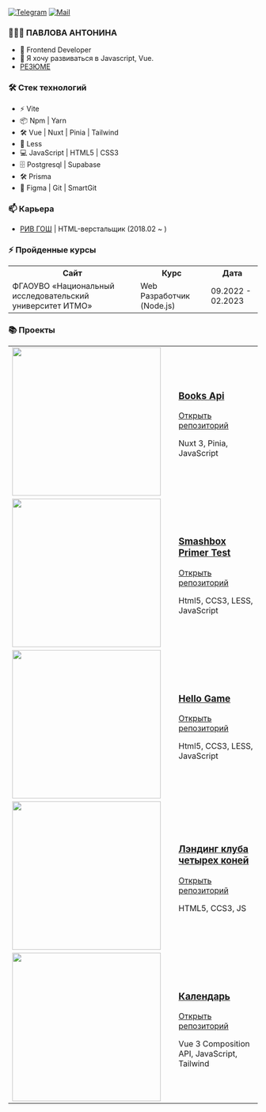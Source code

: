[![Telegram](http://img.shields.io/badge/-Telegram-2CA5E0?style=for-the-badge&logo=telegram&link=https://t.me/tonya_front)](https://t.me/tonya_front)
[![Mail](https://img.shields.io/badge/-Mail-d14836?style=for-the-badge&logo=Gmail&logoColor=white&link=mailto:tonpavlo@mail.ru)](mailto:tonpavlo@mail.ru)


### 👨🏻‍💻 ПАВЛОВА АНТОНИНА

- 👩 Frontend Developer
- 🌱 Я хочу развиваться в Javascript, Vue.
- [ РЕЗЮМЕ ](https://hh.ru/resume/aa0c2eaaff0b58565e0039ed1f6b50384f4a70)


### 🛠 Стек технологий

- ⚡️ Vite 
- 📦 Npm | Yarn 
- 🛠️ Vue | Nuxt | Pinia | Tailwind 
- 🎨 Less 
- 💻 JavaScript | HTML5 | CSS3 
- 🗄️ Postgresql | Supabase 
- 🛠️ Prisma 
- 🎨 Figma | Git | SmartGit 

### 📫 Карьера

- [РИВ ГОШ](https://rivegauche.ru/) | HTML-верстальщик (2018.02 ~ )

### ⚡ Пройденные курсы

<table>
    <tr>
        <th>Сайт</th>
        <th>Курс</th>
        <th>Дата</th>
    </tr>
    <tr>
        <td>ФГАОУВО «Национальный исследовательский университет ИТМО»</td>
        <td>Web Разработчик (Node.js)</td>
        <td>09.2022 - 02.2023</td>
    </tr>
</table>

### 📚 Проекты

<table>
    <tr>
        <td width='320px'>
            <img src='https://github.com/tonyap92/books-api/assets/114396404/e4e30b9d-bab0-4dc2-890c-546b065cadb4'
                width='300px'>
        </td>
        <td>
            <h3>
                <a href='https://books-api-jet.vercel.app' target="_blank" title='Просмотр демо-версии'>Books Api</a>
            </h3>
            <p><a href='https://github.com/tonyap92/books-api' target="_blank" title='Открыть репозиторий'>Открыть
                    репозиторий</a></p>
            <p>Nuxt 3, Pinia, JavaScript</p>
        </td>
    </tr>
    </tr>
    <tr>
        <td width='320px'>
            <img src='https://github.com/tonyap92/Smashbox-Primer-Test/assets/114396404/f70b4429-36db-4be6-a7b2-dbea8db15bf7'
                width='300px'>
        </td>
        <td>
            <h3><a href='https://smashbox-primer-test.vercel.app/' target="_blank" title='Просмотр демо-версии'>Smashbox
                    Primer Test
                </a>
            </h3>
            <p><a href='https://github.com/tonyap92/Smashbox-Primer-Test' target="_blank"
                    title='Открыть репозиторий'>Открыть
                    репозиторий</a></p>
            <p>Html5, CCS3, LESS, JavaScript</p>
        </td>
    </tr>
        <tr>
        <td width='320px'>
            <img src='https://github.com/tonyap92/game-hello/assets/114396404/a5c09713-d8fd-4ba0-9f20-59e69bcaf53e'
                width='300px'>
        </td>
        <td>
            <h3><a href='https://game-hello.vercel.app/' target="_blank" title='Просмотр демо-версии'>Hello Game
                </a>
            </h3>
            <p><a href='https://github.com/tonyap92/game-hello' target="_blank"
                    title='Открыть репозиторий'>Открыть
                    репозиторий</a></p>
            <p>Html5, CCS3, LESS, JavaScript</p>
        </td>
    </tr>
        <tr>
        <td width='320px'>
            <img src='https://github.com/tonyap92/Yandex-Crowd-Project/assets/114396404/98a52e18-ee5f-435d-bf4f-4f6d4d21fc3a'
                width='300px'>
        </td>
        <td>
            <h3><a href='https://yandex-crowd-project-roan.vercel.app/' target="_blank"
                    title='Просмотр демо-версии'>Лэндинг клуба четырех коней</a>
            </h3>
            <p><a href='https://github.com/tonyap92/Yandex-Crowd-Project' target="_blank" title='Открыть репозиторий'>Открыть
                    репозиторий</a></p>
            <p>HTML5, CCS3, JS</p>
        </td>
    </tr>
    <tr>
        <td width='320px'>
            <img src='https://github.com/tonyap92/calendar/assets/114396404/128ff6a2-da0b-4bba-8a33-554eac652109'
                width='300px'>
        </td>
        <td>
            <h3><a href='https://calendar-tonyap92.vercel.app/' target="_blank"
                    title='Просмотр демо-версии'>Календарь</a>
            </h3>
            <p><a href='https://github.com/tonyap92/calendar' target="_blank" title='Открыть репозиторий'>Открыть
                    репозиторий</a></p>
            <p>Vue 3 Сomposition API, JavaScript, Tailwind</p>
        </td>
    </tr>
</table>

